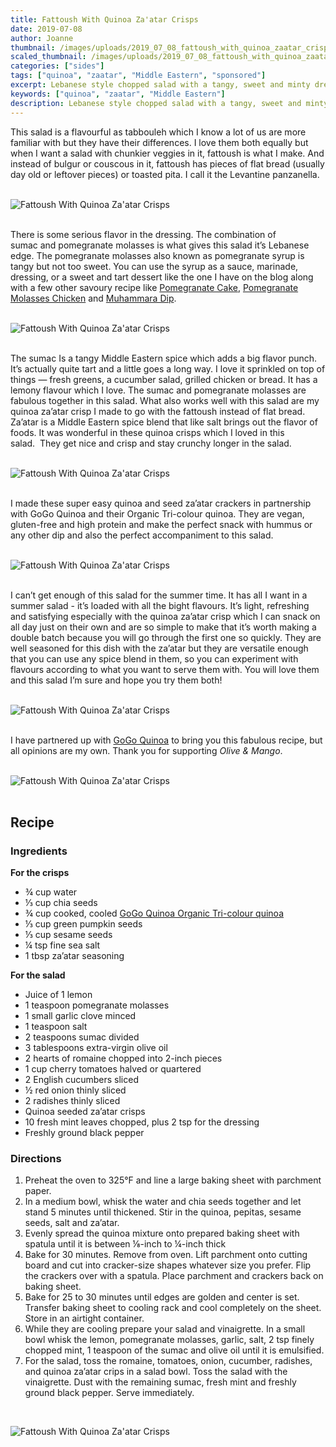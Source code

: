 ```yaml
---
title: Fattoush With Quinoa Za'atar Crisps
date: 2019-07-08
author: Joanne
thumbnail: /images/uploads/2019_07_08_fattoush_with_quinoa_zaatar_crisps_1.jpg
scaled_thumbnail: /images/uploads/2019_07_08_fattoush_with_quinoa_zaatar_crisps_0.jpg
categories: ["sides"]
tags: ["quinoa", "zaatar", "Middle Eastern", "sponsored"]
excerpt: Lebanese style chopped salad with a tangy, sweet and minty dressing and quinoa seeded za’atar crisps. 
keywords: ["quinoa", "zaatar", "Middle Eastern"]
description: Lebanese style chopped salad with a tangy, sweet and minty dressing and quinoa seeded za’atar crisps. 
---
```


This salad is a flavourful as tabbouleh which I know a lot of us are more familiar with but they have their differences. I love them both equally but when I want a salad with chunkier veggies in it, fattoush is what I make. And instead of bulgur or couscous in it, fattoush has pieces of flat bread (usually day old or leftover pieces) or toasted pita. I call it the Levantine panzanella. 
</br>
</br>

![Fattoush With Quinoa Za'atar Crisps](/images/uploads/2019_07_08_fattoush_with_quinoa_zaatar_crisps_2.jpg)
</br>
</br>

There is some serious flavor in the dressing. The combination of sumac and pomegranate molasses is what gives this salad it’s Lebanese edge. The pomegranate molasses also known as pomegranate syrup is tangy but not too sweet. You can use the syrup as a sauce, marinade, dressing, or a sweet and tart dessert like the one I have on the blog along with a few other savoury recipe like <span class="highlight"><a rel="nofollow" href="https://www.oliveandmango.com/pomegranate-cake-with-a-orange-blossom-whip-cream-frosting/">Pomegranate Cake</a></span>, <span class="highlight"><a rel="nofollow" href="https://www.oliveandmango.com/one-pan-pomegranate-molasses-chicken-and-potatoes/">Pomegranate Molasses Chicken</a></span> and <span class="highlight"><a rel="nofollow" href="https://www.oliveandmango.com/muhammara-dip-red-pepper-and-walnut-spread/">Muhammara Dip</a></span>.
</br>
</br>

![Fattoush With Quinoa Za'atar Crisps](/images/uploads/2019_07_08_fattoush_with_quinoa_zaatar_crisps_3.jpg)
</br>
</br>

The sumac Is a tangy Middle Eastern spice which adds a big flavor punch. It’s actually quite tart and a little goes a long way. I love it sprinkled on top of things — fresh greens, a cucumber salad, grilled chicken or bread. It has a lemony flavour which I love. The sumac and pomegranate molasses are fabulous together in this salad. What also works well with this salad are my quinoa za’atar crisp I made to go with the fattoush instead of flat bread. Za’atar is a Middle Eastern spice blend that like salt brings out the flavor of foods. It was wonderful in these quinoa crisps which I loved in this salad.  They get nice and crisp and stay crunchy longer in the salad.
</br>
</br>

![Fattoush With Quinoa Za'atar Crisps](/images/uploads/2019_07_08_fattoush_with_quinoa_zaatar_crisps_4.jpg)
</br>
</br>

I made these super easy quinoa and seed za’atar crackers in partnership with GoGo Quinoa and their Organic Tri-colour quinoa. They are vegan, gluten-free and high protein and make the perfect snack with hummus or any other dip and also the perfect accompaniment to this salad.  
</br>
</br>

![Fattoush With Quinoa Za'atar Crisps](/images/uploads/2019_07_08_fattoush_with_quinoa_zaatar_crisps_5.jpg)
</br>
</br>

I can’t get enough of this salad for the summer time. It has all I want in a summer salad - it’s loaded with all the bight flavours. It’s light, refreshing and satisfying especially with the quinoa za’atar crisp which I can snack on all day just on their own and are so simple to make that it’s worth making a double batch because you will go through the first one so quickly. They are well seasoned for this dish with the za’atar but they are versatile enough that you can use any spice blend in them, so you can experiment with flavours according to what you want to serve them with. You will love them and this salad I’m sure and hope you try them both!
</br>
</br>

![Fattoush With Quinoa Za'atar Crisps](/images/uploads/2019_07_08_fattoush_with_quinoa_zaatar_crisps_6.jpg)
</br>
</br>

I have partnered up with <span class="highlight"><a rel="nofollow" href="https://www.gogoquinoa.com">GoGo Quinoa</a></span> to bring you this fabulous recipe, but all opinions are my own. Thank you for supporting _Olive & Mango_.
</br>
</br>

![Fattoush With Quinoa Za'atar Crisps](/images/uploads/2019_07_08_fattoush_with_quinoa_zaatar_crisps_7.jpg)
</br>
</br>

## Recipe
### Ingredients

__For the crisps__

* <span itemprop="ingredients"> ¾ cup water</span>
* <span itemprop="ingredients"> ⅓ cup chia seeds</span>
* <span itemprop="ingredients"> ¾ cup cooked, cooled <span class="highlight"><a rel="nofollow" href="https://www.gogoquinoa.com/products/organic-tri-color-royal-quinoa/">GoGo Quinoa Organic Tri-colour quinoa</a></span> </span>
* <span itemprop="ingredients"> ⅓ cup green pumpkin seeds</span>
* <span itemprop="ingredients"> ⅓ cup sesame seeds</span>
* <span itemprop="ingredients"> ¼ tsp fine sea salt</span>
* <span itemprop="ingredients"> 1 tbsp za’atar seasoning </span>

__For the salad__

* <span itemprop="ingredients"> Juice of 1 lemon</span>
* <span itemprop="ingredients"> 1 teaspoon pomegranate molasses</span>
* <span itemprop="ingredients"> 1 small garlic clove minced </span>
* <span itemprop="ingredients"> 1 teaspoon salt</span>
* <span itemprop="ingredients"> 2 teaspoons sumac divided</span>
* <span itemprop="ingredients"> 3 tablespoons extra-virgin olive oil</span>
* <span itemprop="ingredients"> 2 hearts of romaine chopped into 2-inch pieces</span>
* <span itemprop="ingredients"> 1 cup cherry tomatoes halved or quartered</span>
* <span itemprop="ingredients"> 2 English cucumbers sliced </span>
* <span itemprop="ingredients"> &frac12; red onion thinly sliced</span>
* <span itemprop="ingredients"> 2 radishes thinly sliced</span>
* <span itemprop="ingredients"> Quinoa seeded za’atar crisps </span>
* <span itemprop="ingredients"> 10 fresh mint leaves chopped, plus 2 tsp for the dressing </span>
* <span itemprop="ingredients"> Freshly ground black pepper</span>

### Directions 

1. Preheat the oven to 325°F and line a large baking sheet with parchment paper.
2. In a medium bowl, whisk the water and chia seeds together and let stand 5 minutes until thickened. Stir in the quinoa, pepitas, sesame seeds, salt and za’atar. 
3. Evenly spread the quinoa mixture onto prepared baking sheet with spatula until it is between ⅛-inch to ¼-inch thick
4. Bake for 30 minutes. Remove from oven. Lift parchment onto cutting board and cut into cracker-size shapes whatever size you prefer. Flip the crackers over with a spatula. Place parchment and crackers back on baking sheet.
5. Bake for 25 to 30 minutes until edges are golden and center is set. Transfer baking  sheet to cooling rack and cool completely on the sheet. Store in an airtight container.
6. While they are cooling prepare your salad and vinaigrette. In a small bowl whisk the lemon, pomegranate molasses, garlic, salt, 2 tsp finely chopped mint, 1 teaspoon of the sumac and olive oil until it is emulsified.
7. For the salad, toss the romaine, tomatoes, onion, cucumber, radishes, and quinoa za’atar crips in a salad bowl. Toss the salad with the vinaigrette. Dust with the remaining sumac, fresh mint and freshly ground black pepper. Serve immediately.

</br>

![Fattoush With Quinoa Za'atar Crisps](/images/uploads/2019_07_08_fattoush_with_quinoa_zaatar_crisps_8.jpg)